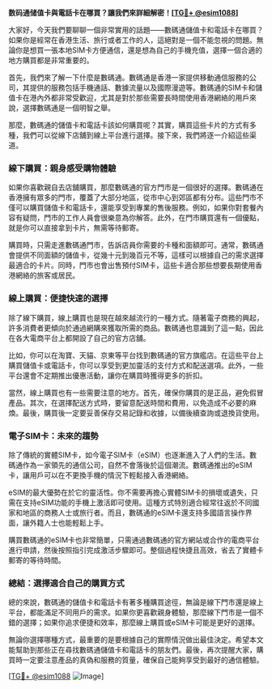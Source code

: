 **数码通储值卡與電話卡在哪買？讓我們來詳細解密！[[TG💪+ @esim1088](https://t.me/s/esim1088)]**

大家好，今天我們要聊聊一個非常實用的話題——數碼通儲值卡和電話卡在哪買？如果你是經常在香港生活、旅行或者工作的人，這絕對是一個不能忽視的問題。無論你是想買一張本地SIM卡方便通信，還是想為自己的手機充值，選擇一個合適的地方購買都是非常重要的。

首先，我們來了解一下什麼是數碼通。數碼通是香港一家提供移動通信服務的公司，其提供的服務包括手機通話、數據流量以及國際漫遊等。數碼通的SIM卡和儲值卡在港內外都非常受歡迎，尤其是對於那些需要長時間使用香港網絡的用戶來說，選擇數碼通是一個明智之舉。

那麼，數碼通的儲值卡和電話卡該如何購買呢？其實，購買這些卡片的方式有多種，我們可以從線下店舖到線上平台進行選擇。接下來，我們將逐一介紹這些渠道。

### 線下購買：親身感受購物體驗

如果你喜歡親自去店舖購買，那麼數碼通的官方門市是一個很好的選擇。數碼通在香港擁有眾多的門市，覆蓋了大部分地區，從市中心到郊區都有分布。這些門市不僅可以購買儲值卡和電話卡，還能享受到專業的售後服務。例如，如果你對套餐內容有疑問，門市的工作人員會很樂意為你解答。此外，在門市購買還有一個優點，就是你可以直接拿到卡片，無需等待郵寄。

購買時，只需走進數碼通門市，告訴店員你需要的卡種和面額即可。通常，數碼通會提供不同面額的儲值卡，從幾十元到幾百元不等，這樣可以根據自己的需求選擇最適合的卡片。同時，門市也會出售預付SIM卡，這些卡適合那些想要長期使用香港網絡的旅客或居民。

### 線上購買：便捷快速的選擇

除了線下購買，線上購買也是現在越來越流行的一種方式。隨著電子商務的興起，許多消費者更傾向於通過網購來獲取所需的商品。數碼通也意識到了這一點，因此在各大電商平台上都開設了自己的官方店舖。

比如，你可以在淘寶、天貓、京東等平台找到數碼通的官方旗艦店。在這些平台上購買儲值卡或電話卡，你可以享受到更加靈活的支付方式和配送選項。此外，一些平台還會不定期推出優惠活動，讓你在購買時獲得更多的折扣。

當然，線上購買也有一些需要注意的地方。首先，確保你購買的是正品，避免假冒產品。其次，在選擇配送方式時，要留意配送時間和費用，以免造成不必要的麻煥。最後，購買後一定要妥善保存交易記錄和收據，以備後續查詢或退換貨使用。

### 電子SIM卡：未來的趨勢

除了傳統的實體SIM卡，如今電子SIM卡（eSIM）也逐漸進入了人們的生活。數碼通作為一家領先的通信公司，自然不會落後於這個潮流。數碼通推出的eSIM卡，讓用戶可以在不更換手機的情況下輕鬆接入香港網絡。

eSIM的最大優勢在於它的靈活性。你不需要再擔心實體SIM卡的損壞或遺失，只需在支持eSIM功能的手機上激活即可使用。這種方式特別適合經常往返於不同國家和地區的商務人士或旅行者。而且，數碼通的eSIM卡還支持多國語言操作界面，讓外籍人士也能輕鬆上手。

購買數碼通的eSIM卡也非常簡單，只需通過數碼通的官方網站或合作的電商平台進行申請，然後按照指引完成激活步驟即可。整個過程快捷且高效，省去了實體卡郵寄的等待時間。

### 總結：選擇適合自己的購買方式

總的來說，數碼通的儲值卡和電話卡有著多種購買途徑，無論是線下門市還是線上平台，都能滿足不同用戶的需求。如果你更喜歡親身體驗，那麼線下門市是一個不錯的選擇；如果你追求便捷和效率，那麼線上購買或eSIM卡可能是更好的選擇。

無論你選擇哪種方式，最重要的是要根據自己的實際情況做出最佳決定。希望本文能幫助到那些正在尋找數碼通儲值卡和電話卡的朋友們。最後，再次提醒大家，購買時一定要注意產品的真偽和服務的質量，確保自己能夠享受到最好的通信體驗。

[[TG💪+ @esim1088](https://t.me/s/esim1088) ![Image](https://i.postimg.cc/4NQfJmqS/Snipaste-2025-05-13-00-14-12.png)]